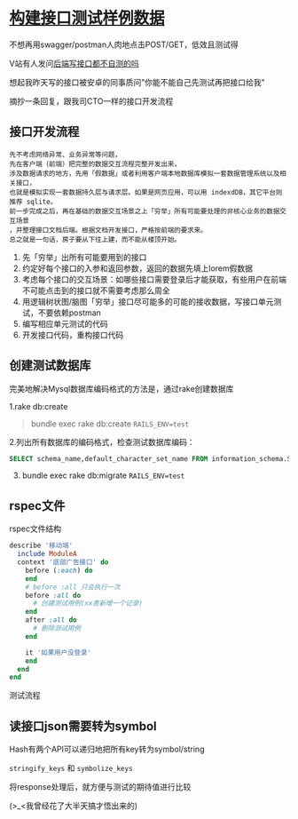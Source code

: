 # [构建接口测试样例数据](/2019/12_1/rspec_test_example.md)

不想再用swagger/postman人肉地点击POST/GET，低效且测试得

V站有人发问[后端写接口都不自测的吗](https://www.v2ex.com/t/625803)

想起我昨天写的接口被安卓的同事质问"你能不能自己先测试再把接口给我"

摘抄一条回复，跟我司CTO一样的接口开发流程

## 接口开发流程

```
先不考虑网络异常、业务异常等问题，
先在客户端（前端）把完整的数据交互流程完整开发出来，
涉及数据请求的地方，先用「假数据」或者利用客户端本地数据库模拟一套数据管理系统以及相关接口，
也就是模拟实现一套数据持久层与请求层。如果是网页应用，可以用 indexdDB，其它平台则推荐 sqlite。
前一步完成之后，再在基础的数据交互场景之上「穷举」所有可能要处理的非核心业务的数据交互场景
，并整理接口文档后端。根据文档开发接口，严格按前端的要求来。
总之就是一句话，房子要从下往上建，而不能从楼顶开始。
```

1. 先「穷举」出所有可能要用到的接口
2. 约定好每个接口的入参和返回参数，返回的数据先填上lorem假数据
3. 考虑每个接口的交互场景：如哪些接口需要登录后才能获取，有些用户在前端不可能点击到的接口就不需要考虑那么周全
4. 用逻辑树状图/脑图「穷举」接口尽可能多的可能的接收数据，写接口单元测试，不要依赖postman
5. 编写相应单元测试的代码
6. 开发接口代码，重构接口代码

## 创建测试数据库

完美地解决Mysql数据库编码格式的方法是，通过rake创建数据库

1.rake db:create

> bundle exec rake db:create `RAILS_ENV=test`

2.列出所有数据库的编码格式，检查测试数据库编码：

```sql
SELECT schema_name,default_character_set_name FROM information_schema.SCHEMATA;
```

3. bundle exec rake db:migrate `RAILS_ENV=test`

## rspec文件

<i class="fa fa-hashtag"></i>
rspec文件结构

```ruby
describe '移动端'
  include ModuleA
  context '底部广告接口' do
    before (:each) do
    end
    # before :all 只会执行一次
    before :all do
      # 创建测试用例(xx表新增一个记录)
    end
    after :all do
      # 删除测试用例
    end

    it '如果用户没登录'
    end
  end
end
```

测试流程

## 读接口json需要转为symbol

Hash有两个API可以递归地把所有key转为symbol/string

`stringify_keys` 和 `symbolize_keys`

将response处理后，就方便与测试的期待值进行比较

(>_<我曾经花了大半天搞才悟出来的)
